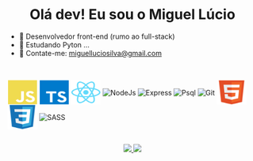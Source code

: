 ## <h1 align="center"> Olá dev! Eu sou o  Miguel Lúcio</h1>

- 🔭 Desenvolvedor front-end (rumo ao full-stack)
- 🌱 Estudando Pyton ...
- 📖 Contate-me: miguelluciosilva@gmail.com



##

<div style="display: inline_block"><br>
  <img align="center" alt="Js" height="50" width="60" src="https://raw.githubusercontent.com/devicons/devicon/master/icons/javascript/javascript-plain.svg" />
  <img align="center" alt="Ts" height="50" width="60" src="https://raw.githubusercontent.com/devicons/devicon/master/icons/typescript/typescript-plain.svg" />
  <img align="center" alt="React" height="50" width="60" src="https://raw.githubusercontent.com/devicons/devicon/master/icons/react/react-original.svg" />
  <img align="center" alt="NodeJs" height="50" width="60" src="https://cdn.jsdelivr.net/gh/devicons/devicon/icons/nodejs/nodejs-original.svg" />
  <img align="center" alt="Express" height="50" width="60" src="https://cdn.jsdelivr.net/gh/devicons/devicon/icons/express/express-original.svg" />
  <img align="center" alt="Psql" height="50" width="60" src="https://cdn.jsdelivr.net/gh/devicons/devicon/icons/postgresql/postgresql-plain-wordmark.svg" />
  <img align="center" alt="Git" height="50" width="60" src="https://cdn.jsdelivr.net/gh/devicons/devicon/icons/git/git-original.svg" />
  <img align="center" alt="HTML" height="50" width="60" src="https://raw.githubusercontent.com/devicons/devicon/master/icons/html5/html5-original.svg" />
  <img align="center" alt="CSS" height="50" width="60" src="https://raw.githubusercontent.com/devicons/devicon/master/icons/css3/css3-original.svg" />
  <img align="center" alt="SASS" height="50" width="60" src="https://cdn.jsdelivr.net/gh/devicons/devicon/icons/sass/sass-original.svg" />       
</div>

##

<div align="center">
  <a align="center" href = "mailto:miguelluciosilva@gmail.com">
    <img src="https://img.shields.io/badge/-Gmail-%23333?style=for-the-badge&logo=gmail&logoColor=white" target="_blank" />
  </a>
  <a align="center" href="https://www.linkedin.com/in/miguelluciosilva/" target="_blank">
    <img src="https://img.shields.io/badge/-LinkedIn-%230077B5?style=for-the-badge&logo=linkedin&logoColor=white" target="_blank" />
  </a> 
</div>
